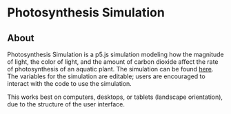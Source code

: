 # Photosynthesis Simulation
## About
Photosynthesis Simulation is a p5.js simulation modeling how the magnitude of light, the color of light, and the amount of carbon dioxide affect the rate of photosynthesis of an aquatic plant. 
The simulation can be found [here](https://editor.p5js.org/saphiooo/sketches/kZljxoxkQ). The variables for the simulation are editable; users are encouraged to interact with the code to use the simulation. 

This works best on computers, desktops, or tablets (landscape orientation), due to the structure of the user interface.
